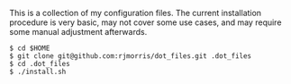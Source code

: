 This is a collection of my configuration files. The current installation procedure is very basic, may not cover some use cases, and may require some manual adjustment afterwards.

```
$ cd $HOME
$ git clone git@github.com:rjmorris/dot_files.git .dot_files
$ cd .dot_files
$ ./install.sh
```
